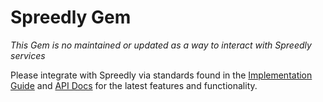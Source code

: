 # Spreedly Gem

*This Gem is no maintained or updated as a way to interact with Spreedly services*

Please integrate with Spreedly via standards found in the 
[Implementation Guide](https://developer.spreedly.com/docs/onboarding-guide) and [API Docs](https://docs.spreedly.com/reference/api/v1/) for the latest features and functionality.